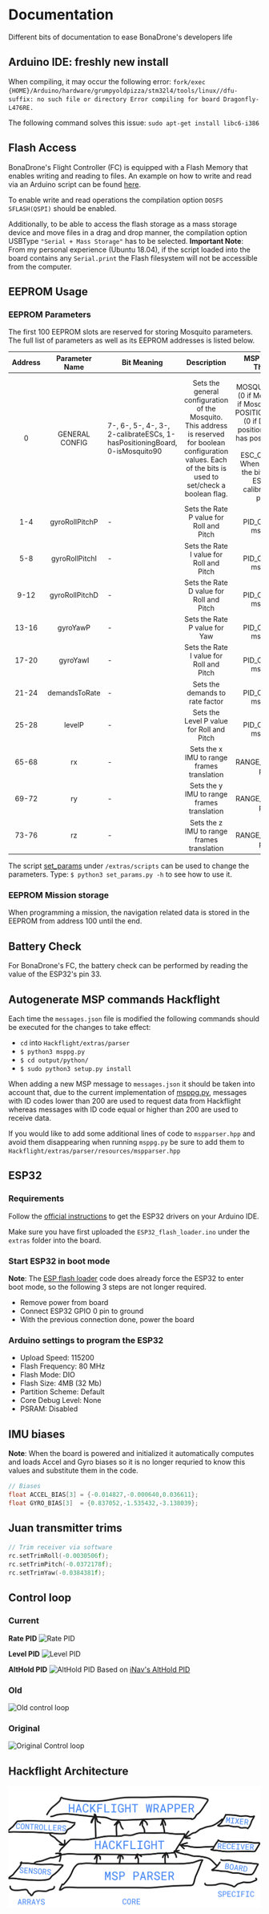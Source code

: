 # Documentation
Different bits of documentation to ease BonaDrone's developers life

## Arduino IDE: freshly new install
When compiling, it may occur the following error: 
`fork/exec {HOME}/Arduino/hardware/grumpyoldpizza/stm32l4/tools/linux//dfu-suffix: no such file or directory
Error compiling for board Dragonfly-L476RE.`

The following command solves this issue: `sudo apt-get install libc6-i386`

## Flash Access

BonaDrone's Flight Controller (FC) is equipped with a Flash Memory that enables writing and reading to files. An example on how to write and read via an Arduino script can be found [here](https://github.com/kriswiner/Dragonfly/blob/master/SDIOCardReader/ReadWrite.ino).

To enable write and read operations the compilation option `DOSFS SFLASH(QSPI)` should be enabled.

Additionally, to be able to access the flash storage as a mass storage device and move files in a drag and drop manner, the compilation option USBType `"Serial + Mass Storage"` has to be selected. **Important Note**: From my personal experience (Ubuntu 18.04), if the script loaded into the board contains any `Serial.print` the Flash filesystem will not be accessible from the computer.

## EEPROM Usage

### EEPROM Parameters

The first 100 EEPROM slots are reserved for storing Mosquito parameters. The full list of parameters as well as its EEPROM addresses is listed below.

| Address |  Parameter Name | Bit Meaning                                                                     |                                                                            Description                                                                            |                                                                                                                   MSP Message ID That sets it                                                                                                                  |
|:-------:|:---------------:|---------------------------------------------------------------------------------|:-----------------------------------------------------------------------------------------------------------------------------------------------------------------:|:--------------------------------------------------------------------------------------------------------------------------------------------------------------------------------------------------------------------------------------------------------------:|
|    0    | GENERAL CONFIG  | 7-,  6-,  5-,  4-,  3-,  2-calibrateESCs, 1-hasPositioningBoard, 0-isMosquito90 | Sets the general configuration of the Mosquito. This address is reserved for boolean configuration values. Each of the bits is used to set/check a boolean flag.  | 223-MOSQUITO_VERSION: (0 if Mosquito 150, 1 if Mosquito 90) 225-POSITIONING_BOARD: (0 if Doesn't have positioning board    1 if has positioning board) 24-ESC_CALIBRATION: When received sets the bit to 1 and the ESCs will be calibrated   on next power up. |
|   1-4   |  gyroRollPitchP |                                        -                                        | Sets the Rate P value for Roll and Pitch                                                                                                                          | 224-PID_CONSTANTS: msg param 0                                                                                                                                                                                                                                 |
|   5-8   |  gyroRollPitchI |                                        -                                        | Sets the Rate I value for Roll and Pitch                                                                                                                          | 224-PID_CONSTANTS: msg param 1                                                                                                                                                                                                                                 |
|   9-12  |  gyroRollPitchD |                                        -                                        | Sets the Rate D value for Roll and Pitch                                                                                                                          | 224-PID_CONSTANTS: msg param 2                                                                                                                                                                                                                                 |
|  13-16  |     gyroYawP    |                                        -                                        | Sets the Rate P value for Yaw                                                                                                                                     | 224-PID_CONSTANTS: msg param 3                                                                                                                                                                                                                                 |
|  17-20  |     gyroYawI    |                                        -                                        | Sets the Rate I value for Roll and Pitch                                                                                                                          | 224-PID_CONSTANTS: msg param 4                                                                                                                                                                                                                                 |
|  21-24  |  demandsToRate  |                                        -                                        | Sets the demands to rate factor                                                                                                                                   | 224-PID_CONSTANTS: msg param 5                                                                                                                                                                                                                                 |
|  25-28  |      levelP     |                                        -                                        | Sets the Level P value for Roll and Pitch                                                                                                                         | 224-PID_CONSTANTS: msg param 6                                                                                                                                                                                                                                 |
| 65-68   |        rx       |                                        -                                        | Sets the x IMU to range frames translation                                                                                                                        | 221-RANGE_PARAMS: msg param 0                                                                                                                                                                                                                                  |
| 69-72   |        ry       |                                        -                                        | Sets the y IMU to range frames translation                                                                                                                        | 221-RANGE_PARAMS: msg param 1                                                                                                                                                                                                                                  |
| 73-76   |        rz       |                                        -                                        | Sets the z IMU to range frames translation                                                                                                                        | 221-RANGE_PARAMS: msg param 2                                                                                                                                                                                                                                  |

The script [set_params](https://github.com/BonaDrone/documentation/blob/master/extras/scripts/set_params.py) under `/extras/scripts` can be used to change the parameters. Type:
`$ python3 set_params.py -h`
to see how to use it.

### EEPROM Mission storage

When programming a mission, the navigation related data is stored in the EEPROM from address 100 until the end.

## Battery Check
For BonaDrone's FC, the battery check can be performed by reading the value of the ESP32's pin 33.


## Autogenerate MSP commands Hackflight

Each time the `messages.json` file is modified the following commands should be executed for the changes to take effect:
* `cd` into `Hackflight/extras/parser`
* `$ python3 msppg.py`
* `$ cd output/python/`
* `$ sudo python3 setup.py install`

When adding a new MSP message to `messages.json` it should be taken into account that, due to the current implementation of [msppg.py](https://github.com/BonaDrone/Hackflight/blob/master/extras/parser/msppg.py), messages with ID codes lower than 200 are used to request data from Hackflight whereas messages with ID code equal or higher than 200 are used to receive data.  

If you would like to add some additional lines of code to `mspparser.hpp` and avoid them disappearing when running `msppg.py` be sure to add them to `Hackflight/extras/parser/resources/mspparser.hpp`  

## ESP32 

### Requirements

Follow the [official instructions](https://github.com/espressif/arduino-esp32/blob/master/docs/arduino-ide/boards_manager.md) to get the ESP32 drivers on your Arduino IDE.

Make sure you have first uploaded the `ESP32_flash_loader.ino` under the `extras` folder into the board.

### Start ESP32 in boot mode

**Note**: The [ESP flash loader](https://github.com/BonaDrone/ESP32-Sketchs/blob/master/extras/ESP32_flash_loader/ESP32_flash_loader.ino) code does already force the ESP32 to enter boot mode, so the following 3 steps are not longer required.

* Remove power from board
* Connect ESP32 GPIO 0 pin to ground
* With the previous connection done, power the board

### Arduino settings to program the ESP32

* Upload Speed: 115200
* Flash Frequency: 80 MHz
* Flash Mode: DIO
* Flash Size: 4MB (32 Mb)
* Partition Scheme: Default
* Core Debug Level: None
* PSRAM: Disabled


## IMU biases

**Note**: When the board is powered and initialized it automatically computes and loads Accel and Gyro biases so it is no longer requried to know this values and substitute them in the code.

```C
// Biases
float ACCEL_BIAS[3] = {-0.014827,-0.000640,0.036611};
float GYRO_BIAS[3]  = {0.837052,-1.535432,-3.138039};
```

## Juan transmitter trims

```C
// Trim receiver via software
rc.setTrimRoll(-0.0030506f);
rc.setTrimPitch(-0.0372178f);
rc.setTrimYaw(-0.0384381f);
```

## Control loop

### Current
**Rate PID**
![Rate PID](extras/rate-pid.png)

**Level PID**
![Level PID](extras/level-pid.png)

**AltHold PID**
![AltHold PID](extras/althold-pid.png)
Based on [iNav's AltHold PID](https://github.com/iNavFlight/inav/wiki/Developer-info)

### Old
![Old control loop](extras/PID-modified.png)

### Original
![Original Control loop](extras/PID-Loop-Original.png)

## Hackflight Architecture
![ARchitecture](extras/hackflight_arch.png)
